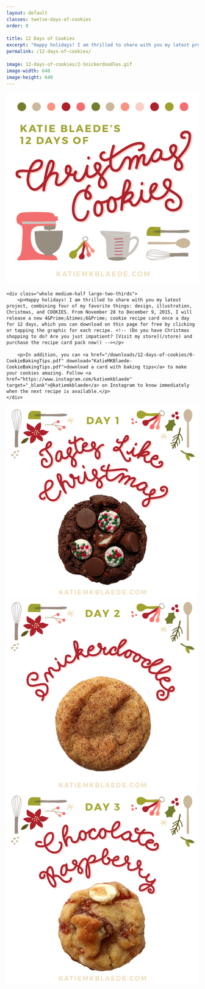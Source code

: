 ```yaml
---
layout: default
classes: twelve-days-of-cookies
order: 0

title: 12 Days of Cookies
excerpt: "Happy holidays! I am thrilled to share with you my latest project, combining four of my favorite things: design, illustration, Christmas, and COOKIES."
permalink: /12-days-of-cookies/

image: 12-days-of-cookies/2-Snickerdoodles.gif
image-width: 640
image-height: 640
---
```


<div class="grid twelve-days-of-cookies">
	<div class="whole medium-half large-third">
		<img src="/images/pages/12-days-of-cookies/0-BakingTipsPromo.png" />
	</div>

	<div class="whole medium-half large-two-thirds">
		<p>Happy holidays! I am thrilled to share with you my latest project, combining four of my favorite things: design, illustration, Christmas, and COOKIES. From November 28 to December 9, 2015, I will release a new 4&Prime;&times;6&Prime; cookie recipe card once a day for 12 days, which you can download on this page for free by clicking or tapping the graphic for each recipe. <!-- (Do you have Christmas shopping to do? Are you just impatient? [Visit my store](/store) and purchase the recipe card pack now!) --></p>

		<p>In addition, you can <a href="/downloads/12-days-of-cookies/0-CookieBakingTips.pdf" download="KatieMKBlaede-CookieBakingTips.pdf">download a card with baking tips</a> to make your cookies amazing. Follow <a href="https://www.instagram.com/katiemkblaede" target="_blank">@katiemkblaede</a> on Instagram to know immediately when the next recipe is available.</p>
	</div>
</div>

<div class="grid cookie-downloads twelve-days-of-cookies">
	<div class="whole medium-half large-third">
		<a href="/downloads/12-days-of-cookies/1-TastesLikeChristmas.pdf" download="KatieMKBlaede-TastesLikeChristmasCookies.pdf">
			<img src="/images/pages/12-days-of-cookies/1-TastesLikeChristmas.gif" />
		</a>
	</div>
	<div class="whole medium-half large-third">
		<a href="/downloads/12-days-of-cookies/2-Snickerdoodles.pdf" download="KatieMKBlaede-Snickerdoodles.pdf">
			<img src="/images/pages/12-days-of-cookies/2-Snickerdoodles.gif" />
		</a>
	</div>
	<div class="whole medium-half large-third">
		<a href="/downloads/12-days-of-cookies/3-ChocolateRaspberry.pdf" download="KatieMKBlaede-ChocolateRaspberryCookies.pdf">
			<img src="/images/pages/12-days-of-cookies/3-ChocolateRaspberry.gif" />
		</a>
	</div>
</div>
